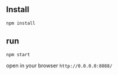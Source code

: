 ## Install
```npm install```

## run

```npm start```

open in your browser ```http://0.0.0.0:8088/ ```
